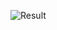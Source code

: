 ![Result](https://user-images.githubusercontent.com/104140571/201321551-5e7922da-fdce-4717-86b5-d74974b7cf00.png)
